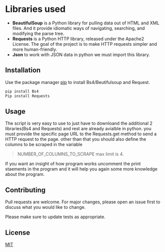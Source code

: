 # Libraries used

- __BeautifulSoup__ is a Python library for pulling data out of HTML and XML files. And it provide idiomatic ways of navigating,
searching, and modifying the parse tree.
- __Requests__ is a Python HTTP library, released under the Apache2 License. The goal of the
project is to make HTTP requests simpler and more human-friendly.
- __Json__ to work with JSON data in python we must import this library.

## Installation

Use the package manager [pip](https://pip.pypa.io/en/stable/) to install Bs4/Beutifulsoup and Request.

```bash
pip install Bs4
Pip install Requests
```
## Usage
The script is very easy to use to just have to downloand the additional 2 libraries(Bs4 and Requests) and rest are already avialble
in python.
you must provide the specific page URL to the Requests.get method to send a HTTP request to the page.
other than that you should also define the columns to be scraped in the variable 

 > NUMBER_OF_COLUMNS_TO_SCRAPE max limit is 4.
 
If you want an insight of how program works uncomment the print staements in the program and it will help you again some more knowledge
about the program.

## Contributing
Pull requests are welcome. For major changes, please open an issue first to discuss what you would like to change.

Please make sure to update tests as appropriate.

## License
[MIT](https://choosealicense.com/licenses/mit/)
